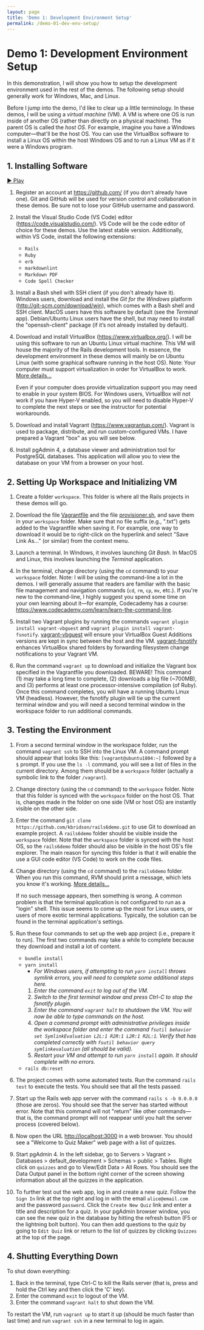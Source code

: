 ```yaml
---
layout: page
title: 'Demo 1: Development Environment Setup'
permalink: /demo-01-dev-env-setup/
---
```


# Demo 1: Development Environment Setup

In this demonstration, I will show you how to setup the development environment used in the rest of the demos. The following setup should generally work for Windows, Mac, and Linux.

Before I jump into the demo, I'd like to clear up a little terminology. In these demos, I will be using a _virtual machine_ (VM). A VM is where one OS is run inside of another OS (rather than directly on a physical machine). The parent OS is called the _host OS_. For example, imagine you have a Windows computer—that'll be the host OS. You can use the VirtualBox software to install a Linux OS within the host Windows OS and to run a Linux VM as if it were a Windows program.

## 1. Installing Software

<p><a class="btn btn-primary" href="#">▶️ Play</a></p>

1. Register an account at <https://github.com/> (if you don't already have one). Git and GitHub will be used for version control and collaboration in these demos. Be sure not to lose your GitHub username and password.

1. Install the Visual Studio Code (VS Code) editor (<https://code.visualstudio.com/>). VS Code will be the code editor of choice for these demos. Use the latest stable version. Additionally, within VS Code, install the following extensions:
    - `Rails`
    - `Ruby`
    - `erb`
    - `markdownlint`
    - `Markdown PDF`
    - `Code Spell Checker`

1. Install a Bash shell with SSH client (if you don't already have it). Windows users, download and install the _Git for the Windows_ platform (<http://git-scm.com/download/win>), which comes with a Bash shell and SSH client. MacOS users have this software by default (see the _Terminal_ app). Debian/Ubuntu Linux users have the shell, but may need to install the "openssh-client" package (if it’s not already installed by default).

1. Download and install VirtualBox (<https://www.virtualbox.org/>). I will be using this software to run an Ubuntu Linux virtual machine. This VM will house the majority of the Rails development tools. In essence, the development environment in these demos will mainly be on Ubuntu Linux (with some graphical software running in the host OS). Note: Your computer must support virtualization in order for VirtualBox to work.
    <span><a class="text-muted" data-toggle="collapse" href="#moreDetails" role="button" aria-expanded="false" aria-controls="moreDetails">More details...</a></span>

    <div class="collapse" id="moreDetails">
        <p class="text-muted mr-3 ml-3">
            Even if your computer does provide virtualization support you may need to enable in your system BIOS. For Windows users, VirtualBox will not work if you have Hyper-V enabled, so you will need to disable Hyper-V to complete the next steps or see the instructor for potential workarounds.
        </p>
    </div>

1. Download and install Vagrant (<https://www.vagrantup.com/>). Vagrant is used to package, distribute, and run custom-configured VMs. I have prepared a Vagrant "box" as you will see below.

1. Install pgAdmin 4, a database viewer and administration tool for PostgreSQL databases. This application will allow you to view the database on your VM from a browser on your host.

## 2. Setting Up Workspace and Initializing VM

1. Create a folder `workspace`. This folder is where all the Rails projects in these demos will go.

1. Download the file [Vagrantfile](/resources/Vagrantfile) and the file [provisioner.sh](/resources/provisioner.sh), and save them in your `workspace` folder. Make sure that no file suffix (e.g., ".txt") gets added to the Vagrantfile when saving it. For example, one way to download it would be to right-click on the hyperlink and select "Save Link As..." (or similar) from the context menu.

1. Launch a terminal. In Windows, it involves launching _Git Bash_. In MacOS and Linux, this involves launching the _Terminal_ application.

1. In the terminal, change directory (using the `cd` command) to your `workspace` folder. Note: I will be using the command-line a lot in the demos. I will generally assume that readers are familiar with the basic file management and navigation commands (`cd`, `rm`, `cp`, `mv`, etc.). If you're new to the command-line, I highly suggest you spend some time on your own learning about it—for example, Codecademy has a course: <https://www.codecademy.com/learn/learn-the-command-line>.

1. Install two Vagrant plugins by running the commands `vagrant plugin install vagrant-vbguest` and `vagrant plugin install vagrant-fsnotify`. [vagrant-vbguest](https://github.com/dotless-de/vagrant-vbguest) will ensure your VirtualBox Guest Additions versions are kept in sync between the host and the VM. [vagrant-fsnotify](https://github.com/adrienkohlbecker/vagrant-fsnotify) enhances VirtualBox shared folders by forwarding filesystem change notifications to your Vagrant VM.

1. Run the command `vagrant up` to download and initialize the Vagrant box specified in the Vagrantfile you downloaded. BEWARE! This command (1) may take a long time to complete, (2) downloads a big file (~700MB), and (3) performs at least one processor-intensive compilation (of Ruby). Once this command completes, you will have a running Ubuntu Linux VM (headless). However, the fsnotify plugin will tie up the current terminal window and you will need a second terminal window in the workspace folder to run additional commands.

## 3. Testing the Environment

1. From a second terminal window in the workspace folder, run the command `vagrant ssh` to SSH into the Linux VM. A command prompt should appear that looks like this: `[vagrant@ubuntu1804:~]` followed by a `$` prompt. If you use the `ls -l` command, you will see a list of files in the current directory. Among them should be a `workspace` folder (actually a symbolic link to the folder `/vagrant`).

1. Change directory (using the `cd` command) to the `workspace` folder. Note that this folder is synced with the `workspace` folder on the host OS. That is, changes made in the folder on one side (VM or host OS) are instantly visible on the other side.

1. Enter the command `git clone https://github.com/kbridson/rails6demo.git` to use Git to download an example project. A `rails6demo` folder should be visible inside the `workspace` folder. Note that the `workspace` folder is synced with the host OS, so the `rails6demo` folder should also be visible in the host OS's file explorer. The main reason for syncing this folder is that it will enable the use a GUI code editor (VS Code) to work on the code files.

1. Change directory (using the `cd` command) to the `rails6demo` folder. When you run this command, RVM should print a message, which lets you know it's working.
    <span><a class="text-muted" data-toggle="collapse" href="#moreDetails" role="button" aria-expanded="false" aria-controls="moreDetails">More details...</a></span>

    <div class="collapse" id="moreDetails">
        <p class="text-muted mr-3 ml-3">
            If no such message appears, then something is wrong. A common problem is that the terminal application is not configured to run as a "login" shell. This issue seems to come up the most for Linux users, or users of more exotic terminal applications. Typically, the solution can be found in the terminal application's settings.
        </p>
    </div>

1. Run these four commands to set up the web app project (i.e., prepare it to run). The first two commands may take a while to complete because they download and install a lot of content.
    - `bundle install`
    - `yarn install`
      - _For Windows users, if attempting to run `yarn install` throws symlink errors, you will need to complete some additional steps here._
      1. _Enter the command `exit` to log out of the VM._
      1. _Switch to the first terminal window and press Ctrl-C to stop the fsnotify plugin._
      1. _Enter the command `vagrant halt` to shutdown the VM. You will now be able to type commands on the host._
      1. _Open a command prompt with administrative privileges inside the workspace folder and enter the command `fsutil behavior set SymlinkEvaluation L2L:1 R2R:1 L2R:1 R2L:1`. Verify that has completed correctly with `fsutil behavior query symlinkevaluation` (all should be valid)._
      1. _Restart your VM and attempt to run `yarn install` again. It should complete with no errors._
    - `rails db:reset`

1. The project comes with some automated tests. Run the command `rails test` to execute the tests. You should see that all the tests passed.

1. Start up the Rails web app server with the command `rails s -b 0.0.0.0` (those are zeros). You should see that the server has started without error. Note that this command will not "return" like other commands—that is, the command prompt will not reappear until you halt the server process (covered below).

1. Now open the URL <http://localhost:3000> in a web browser.  You should see a "Welcome to Quiz Maker" web page with a list of quizzes.

1. Start pgAdmin 4. In the left sidebar, go to Servers > Vagrant > Databases > default_development > Schemas > public > Tables. Right click on `quizzes` and go to View/Edit Data > All Rows. You should see the Data Output panel in the bottom right corner of the screen showing information about all the quizzes in the application.

1. To further test out the web app, log in and create a new quiz. Follow the `Sign In` link at the top right and log in with the email `alice@email.com` and the password `password`. Click the `Create New Quiz` link and enter a title and description for a quiz. In your pgAdmin browser window, you can see the new quiz in the database by hitting the refresh button (F5 or the lightning bolt button). You can then add questions to the quiz by going to `Edit Quiz` link or return to the list of quizzes by clicking `Quizzes` at the top of the page.

## 4. Shutting Everything Down

To shut down everything:

1. Back in the terminal, type Ctrl-C to kill the Rails server (that is, press and hold the Ctrl key and then click the 'C' key).
1. Enter the command `exit` to logout of the VM.
1. Enter the command `vagrant halt` to shut down the VM.

To restart the VM, run `vagrant up` to start it up (should be much faster than last time) and run `vagrant ssh` in a new terminal to log in again.
